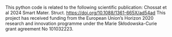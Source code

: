 This python code is related to the following scientific publication: Chossat et al 2024 Smart Mater. Struct. https://doi.org/10.1088/1361-665X/ad54ad
This project has received funding from the European Union’s Horizon 2020 research and innovation programme under the Marie Skłodowska-Curie grant agreement No 101032223.
